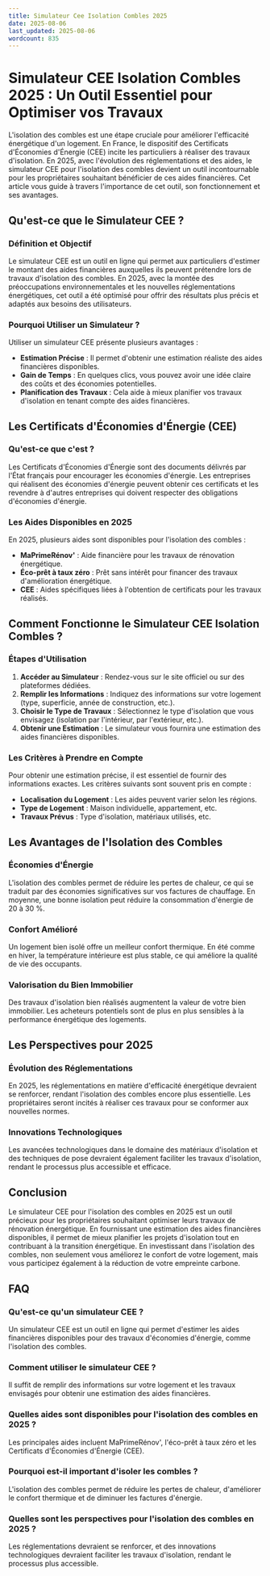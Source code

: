 ```yaml
---
title: Simulateur Cee Isolation Combles 2025
date: 2025-08-06
last_updated: 2025-08-06
wordcount: 835
---
```


# Simulateur CEE Isolation Combles 2025 : Un Outil Essentiel pour Optimiser vos Travaux

L'isolation des combles est une étape cruciale pour améliorer l'efficacité énergétique d'un logement. En France, le dispositif des Certificats d'Économies d'Énergie (CEE) incite les particuliers à réaliser des travaux d'isolation. En 2025, avec l'évolution des réglementations et des aides, le simulateur CEE pour l'isolation des combles devient un outil incontournable pour les propriétaires souhaitant bénéficier de ces aides financières. Cet article vous guide à travers l'importance de cet outil, son fonctionnement et ses avantages.

## Qu'est-ce que le Simulateur CEE ?

### Définition et Objectif

Le simulateur CEE est un outil en ligne qui permet aux particuliers d'estimer le montant des aides financières auxquelles ils peuvent prétendre lors de travaux d'isolation des combles. En 2025, avec la montée des préoccupations environnementales et les nouvelles réglementations énergétiques, cet outil a été optimisé pour offrir des résultats plus précis et adaptés aux besoins des utilisateurs.

### Pourquoi Utiliser un Simulateur ?

Utiliser un simulateur CEE présente plusieurs avantages :

- **Estimation Précise** : Il permet d'obtenir une estimation réaliste des aides financières disponibles.
- **Gain de Temps** : En quelques clics, vous pouvez avoir une idée claire des coûts et des économies potentielles.
- **Planification des Travaux** : Cela aide à mieux planifier vos travaux d'isolation en tenant compte des aides financières.

## Les Certificats d'Économies d'Énergie (CEE)

### Qu'est-ce que c'est ?

Les Certificats d'Économies d'Énergie sont des documents délivrés par l'État français pour encourager les économies d'énergie. Les entreprises qui réalisent des économies d'énergie peuvent obtenir ces certificats et les revendre à d'autres entreprises qui doivent respecter des obligations d'économies d'énergie.

### Les Aides Disponibles en 2025

En 2025, plusieurs aides sont disponibles pour l'isolation des combles :

- **MaPrimeRénov'** : Aide financière pour les travaux de rénovation énergétique.
- **Éco-prêt à taux zéro** : Prêt sans intérêt pour financer des travaux d'amélioration énergétique.
- **CEE** : Aides spécifiques liées à l'obtention de certificats pour les travaux réalisés.

## Comment Fonctionne le Simulateur CEE Isolation Combles ?

### Étapes d'Utilisation

1. **Accéder au Simulateur** : Rendez-vous sur le site officiel ou sur des plateformes dédiées.
2. **Remplir les Informations** : Indiquez des informations sur votre logement (type, superficie, année de construction, etc.).
3. **Choisir le Type de Travaux** : Sélectionnez le type d'isolation que vous envisagez (isolation par l'intérieur, par l'extérieur, etc.).
4. **Obtenir une Estimation** : Le simulateur vous fournira une estimation des aides financières disponibles.

### Les Critères à Prendre en Compte

Pour obtenir une estimation précise, il est essentiel de fournir des informations exactes. Les critères suivants sont souvent pris en compte :

- **Localisation du Logement** : Les aides peuvent varier selon les régions.
- **Type de Logement** : Maison individuelle, appartement, etc.
- **Travaux Prévus** : Type d'isolation, matériaux utilisés, etc.

## Les Avantages de l'Isolation des Combles

### Économies d'Énergie

L'isolation des combles permet de réduire les pertes de chaleur, ce qui se traduit par des économies significatives sur vos factures de chauffage. En moyenne, une bonne isolation peut réduire la consommation d'énergie de 20 à 30 %.

### Confort Amélioré

Un logement bien isolé offre un meilleur confort thermique. En été comme en hiver, la température intérieure est plus stable, ce qui améliore la qualité de vie des occupants.

### Valorisation du Bien Immobilier

Des travaux d'isolation bien réalisés augmentent la valeur de votre bien immobilier. Les acheteurs potentiels sont de plus en plus sensibles à la performance énergétique des logements.

## Les Perspectives pour 2025

### Évolution des Réglementations

En 2025, les réglementations en matière d'efficacité énergétique devraient se renforcer, rendant l'isolation des combles encore plus essentielle. Les propriétaires seront incités à réaliser ces travaux pour se conformer aux nouvelles normes.

### Innovations Technologiques

Les avancées technologiques dans le domaine des matériaux d'isolation et des techniques de pose devraient également faciliter les travaux d'isolation, rendant le processus plus accessible et efficace.

## Conclusion

Le simulateur CEE pour l'isolation des combles en 2025 est un outil précieux pour les propriétaires souhaitant optimiser leurs travaux de rénovation énergétique. En fournissant une estimation des aides financières disponibles, il permet de mieux planifier les projets d'isolation tout en contribuant à la transition énergétique. En investissant dans l'isolation des combles, non seulement vous améliorez le confort de votre logement, mais vous participez également à la réduction de votre empreinte carbone.

## FAQ

### Qu'est-ce qu'un simulateur CEE ?

Un simulateur CEE est un outil en ligne qui permet d'estimer les aides financières disponibles pour des travaux d'économies d'énergie, comme l'isolation des combles.

### Comment utiliser le simulateur CEE ?

Il suffit de remplir des informations sur votre logement et les travaux envisagés pour obtenir une estimation des aides financières.

### Quelles aides sont disponibles pour l'isolation des combles en 2025 ?

Les principales aides incluent MaPrimeRénov', l'éco-prêt à taux zéro et les Certificats d'Économies d'Énergie (CEE).

### Pourquoi est-il important d'isoler les combles ?

L'isolation des combles permet de réduire les pertes de chaleur, d'améliorer le confort thermique et de diminuer les factures d'énergie.

### Quelles sont les perspectives pour l'isolation des combles en 2025 ?

Les réglementations devraient se renforcer, et des innovations technologiques devraient faciliter les travaux d'isolation, rendant le processus plus accessible.